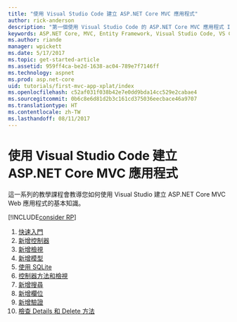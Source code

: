 ```yaml
---
title: "使用 Visual Studio Code 建立 ASP.NET Core MVC 應用程式"
author: rick-anderson
description: "第一個使用 Visual Studio Code 的 ASP.NET Core MVC 應用程式 Index 頁面"
keywords: ASP.NET Core, MVC, Entity Framework, Visual Studio Code, VS Code
ms.author: riande
manager: wpickett
ms.date: 5/17/2017
ms.topic: get-started-article
ms.assetid: 959ff4ca-be2d-1638-ac04-789e7f7146ff
ms.technology: aspnet
ms.prod: asp.net-core
uid: tutorials/first-mvc-app-xplat/index
ms.openlocfilehash: c52af031f038b42e7e0dd9bda14cc529e2cabae4
ms.sourcegitcommit: 0b6c8e6d81d2b3c161cd375036eecbace46a9707
ms.translationtype: HT
ms.contentlocale: zh-TW
ms.lasthandoff: 08/11/2017
---
```

# <a name="create-an-aspnet-core-mvc-app-with-visual-studio-code"></a>使用 Visual Studio Code 建立 ASP.NET Core MVC 應用程式

這一系列的教學課程會教導您如何使用 Visual Studio 建立 ASP.NET Core MVC Web 應用程式的基本知識。 

[!INCLUDE[consider RP](../../includes/razor.md)]

1. [快速入門](start-mvc.md)
2. [新增控制器](adding-controller.md)
3. [新增檢視](adding-view.md)
4. [新增模型](adding-model.md)
5. [使用 SQLite](working-with-sql.md)
6. [控制器方法和檢視](controller-methods-views.md)
7. [新增搜尋](search.md)
8. [新增欄位](new-field.md)
9. [新增驗證](validation.md)
10. [檢查 Details 和 Delete 方法](xref:tutorials/first-mvc-app/details)

